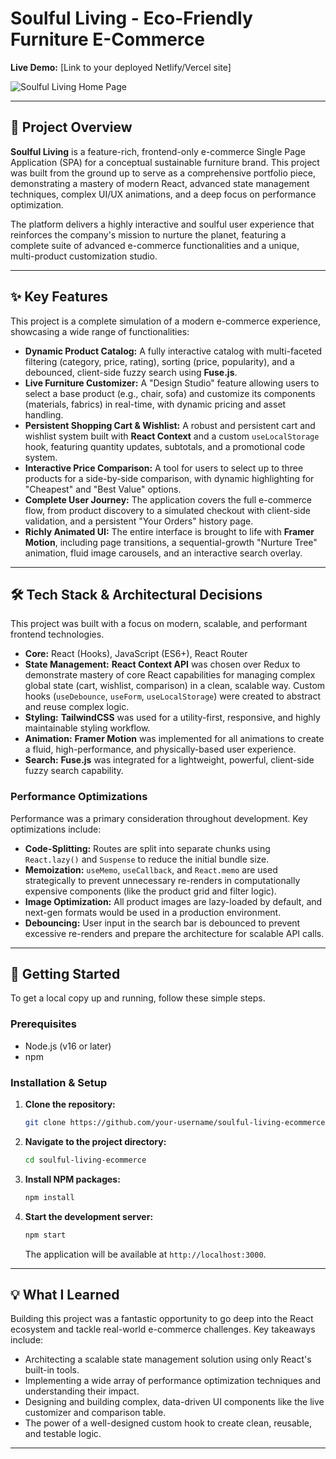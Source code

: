 # Soulful Living - Eco-Friendly Furniture E-Commerce

**Live Demo:** [Link to your deployed Netlify/Vercel site]

![Soulful Living Home Page](https://github.com/nishithatanukunuri/soulful-living/blob/main/.github/assets/homepage-screenshot.png)
<!-- **Action:** Take a beautiful screenshot of your home page, upload it to a service like Imgur, and paste the URL here. -->

---

## 📖 Project Overview

**Soulful Living** is a feature-rich, frontend-only e-commerce Single Page Application (SPA) for a conceptual sustainable furniture brand. This project was built from the ground up to serve as a comprehensive portfolio piece, demonstrating a mastery of modern React, advanced state management techniques, complex UI/UX animations, and a deep focus on performance optimization.

The platform delivers a highly interactive and soulful user experience that reinforces the company's mission to nurture the planet, featuring a complete suite of advanced e-commerce functionalities and a unique, multi-product customization studio.

---

## ✨ Key Features

This project is a complete simulation of a modern e-commerce experience, showcasing a wide range of functionalities:

*   **Dynamic Product Catalog:** A fully interactive catalog with multi-faceted filtering (category, price, rating), sorting (price, popularity), and a debounced, client-side fuzzy search using **Fuse.js**.
*   **Live Furniture Customizer:** A "Design Studio" feature allowing users to select a base product (e.g., chair, sofa) and customize its components (materials, fabrics) in real-time, with dynamic pricing and asset handling.
*   **Persistent Shopping Cart & Wishlist:** A robust and persistent cart and wishlist system built with **React Context** and a custom `useLocalStorage` hook, featuring quantity updates, subtotals, and a promotional code system.
*   **Interactive Price Comparison:** A tool for users to select up to three products for a side-by-side comparison, with dynamic highlighting for "Cheapest" and "Best Value" options.
*   **Complete User Journey:** The application covers the full e-commerce flow, from product discovery to a simulated checkout with client-side validation, and a persistent "Your Orders" history page.
*   **Richly Animated UI:** The entire interface is brought to life with **Framer Motion**, including page transitions, a sequential-growth "Nurture Tree" animation, fluid image carousels, and an interactive search overlay.

---

## 🛠️ Tech Stack & Architectural Decisions

This project was built with a focus on modern, scalable, and performant frontend technologies.

*   **Core:** React (Hooks), JavaScript (ES6+), React Router
*   **State Management:** **React Context API** was chosen over Redux to demonstrate mastery of core React capabilities for managing complex global state (cart, wishlist, comparison) in a clean, scalable way. Custom hooks (`useDebounce`, `useForm`, `useLocalStorage`) were created to abstract and reuse complex logic.
*   **Styling:** **TailwindCSS** was used for a utility-first, responsive, and highly maintainable styling workflow.
*   **Animation:** **Framer Motion** was implemented for all animations to create a fluid, high-performance, and physically-based user experience.
*   **Search:** **Fuse.js** was integrated for a lightweight, powerful, client-side fuzzy search capability.

### **Performance Optimizations**

Performance was a primary consideration throughout development. Key optimizations include:
*   **Code-Splitting:** Routes are split into separate chunks using `React.lazy()` and `Suspense` to reduce the initial bundle size.
*   **Memoization:** `useMemo`, `useCallback`, and `React.memo` are used strategically to prevent unnecessary re-renders in computationally expensive components (like the product grid and filter logic).
*   **Image Optimization:** All product images are lazy-loaded by default, and next-gen formats would be used in a production environment.
*   **Debouncing:** User input in the search bar is debounced to prevent excessive re-renders and prepare the architecture for scalable API calls.

---

## 🚀 Getting Started

To get a local copy up and running, follow these simple steps.

### **Prerequisites**

*   Node.js (v16 or later)
*   npm

### **Installation & Setup**

1.  **Clone the repository:**
    ```sh
    git clone https://github.com/your-username/soulful-living-ecommerce.git
    ```
2.  **Navigate to the project directory:**
    ```sh
    cd soulful-living-ecommerce
    ```
3.  **Install NPM packages:**
    ```sh
    npm install
    ```
4.  **Start the development server:**
    ```sh
    npm start
    ```
    The application will be available at `http://localhost:3000`.

---

## 💡 What I Learned

Building this project was a fantastic opportunity to go deep into the React ecosystem and tackle real-world e-commerce challenges. Key takeaways include:
*   Architecting a scalable state management solution using only React's built-in tools.
*   Implementing a wide array of performance optimization techniques and understanding their impact.
*   Designing and building complex, data-driven UI components like the live customizer and comparison table.
*   The power of a well-designed custom hook to create clean, reusable, and testable logic.

---
